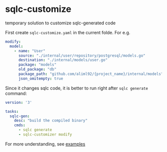 # sqlc-customize
temporary solution to customize sqlc-generated code

First create `sqlc-customize.yaml` in the current folde. For e.g.
```yaml
modify:
  model:
    - name: "User"
      source: "./internal/user/repository/postgresql/models.go"
      destination: "./internal/models/user.go"
      package: "models"
      old_package: "db"
      package_path: "github.com/aliml92/{project_name}/internal/models"
      json_omitempty: true
```      
Since it changes sqlc code, it is better to run right after `sqlc generate` command:
```yaml
version: '3'

tasks:
  sqlc-gen:
    desc: "build the compiled binary"
    cmds:
      - sqlc generate
      - sqlc-customizer modify
```

For more understanding, see [examples](https://github.com/aliml92/sqlc-customizer/tree/cb417ddf1e3913bad8c110bbf779093b76c02727/examples/clean-arch)
